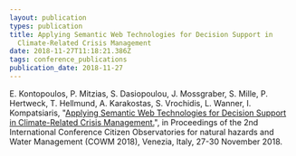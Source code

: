 ```yaml
---
layout: publication
types: publication
title: Applying Semantic Web Technologies for Decision Support in
  Climate-Related Crisis Management
date: 2018-11-27T11:18:21.386Z
tags: conference_publications
publication_date: 2018-11-27
---
```

E. Kontopoulos, P. Mitzias, S. Dasiopoulou, J. Mossgraber, S. Mille, P. Hertweck, T. Hellmund, A. Karakostas, S. Vrochidis, L. Wanner, I. Kompatsiaris, "[Applying Semantic Web Technologies for Decision Support in Climate-Related Crisis Management.](https://zenodo.org/record/1297471#.W_U_tjgzaUk)", in Proceedings of the 2nd International Conference Citizen Observatories for natural hazards and Water Management (COWM 2018), Venezia, Italy, 27-30 November 2018.